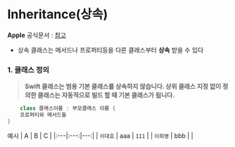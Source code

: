 # Inheritance(상속)

**Apple** 공식문서 : [참고](https://bbiguduk.gitbook.io/swift/language-guide-1/inheritance) 

- 상속
클래스는 메서드나 프로퍼티등을 다른 클래스부터 **상속** 받을 수 있다

### 1. 클래스 정의
> **Swift 클래스는 범용 기본 클래스를 상속하지 않습니다. 상위 클래스 지정 없이 정의한 클래스는 자동적으로 빌드 할 때 기본 클래스가 됩니다.**


```Swift
    class 클래스이름 : 부모클래스 이름 {
    프로퍼티와 메서드들
}
```

예시
| A | B | C |
|:---|:---:|---:|
| `이대호` | aaa | `111` |
| `이희병` | bbb |  |
